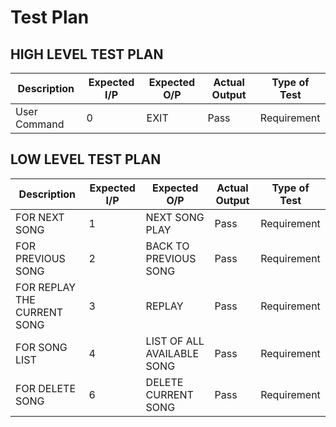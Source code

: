# Test Plan

## HIGH LEVEL TEST PLAN
| Description | Expected I/P | Expected O/P | Actual Output |Type of Test|
| -----------| --------------- | --------------- |-------------|---------|
| User Command | 0 | EXIT | Pass  |      Requirement       |

## LOW LEVEL TEST PLAN
| Description | Expected I/P | Expected O/P | Actual Output |Type of Test|
| -----------| --------------- | --------------- |-------------|---------|
| FOR NEXT SONG | 1 | NEXT SONG PLAY | Pass  |      Requirement       |
| FOR PREVIOUS SONG |2  |BACK TO PREVIOUS SONG| Pass| Requirement|
|FOR REPLAY THE CURRENT SONG| 3|REPLAY|Pass | Requirement|
|FOR SONG LIST|4 |LIST OF ALL AVAILABLE SONG |Pass | Requirement |
|FOR DELETE SONG|6 |DELETE CURRENT SONG |Pass | Requirement |
